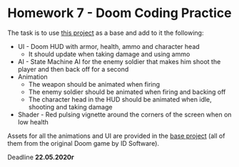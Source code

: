 # Homework 7 - Doom Coding Practice

The task is to use [this project](https://github.com/Ivan-Vankov/GameDevCourse/tree/gh-pages/Ivan/Coding%20Practice) as a base and add to it the following:

* UI - Doom HUD with armor, health, ammo and character head<br>
    * It should update when taking damage and using ammo<br>
* AI - State Machine AI for the enemy soldier that makes him shoot the player and then back off for a second<br>
* Animation<br>
    * The weapon should be animated when firing
    * The enemy soldier should be animated when firing and backing off
    * The character head in the HUD should be animated when idle, shooting and taking damage<br>
* Shader - Red pulsing vignette around the corners of the screen when on low health<br>

Assets for all the animations and UI are provided in the [base project](https://github.com/Ivan-Vankov/GameDevCourse/tree/gh-pages/Ivan/Coding%20Practice/Assets/Sprites) (all of them from the original Doom game by ID Software).

Deadline **22.05.2020г**